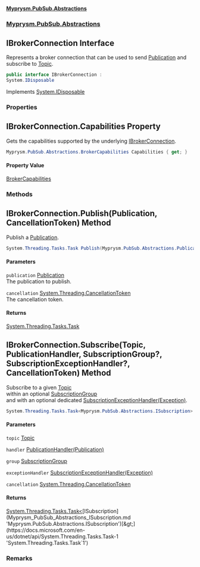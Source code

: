#### [Myprysm.PubSub.Abstractions](index.md 'index')
### [Myprysm.PubSub.Abstractions](index.md#Myprysm_PubSub_Abstractions 'Myprysm.PubSub.Abstractions')
## IBrokerConnection Interface
Represents a broker connection that can be used to send [Publication](Myprysm_PubSub_Abstractions_Publication.md 'Myprysm.PubSub.Abstractions.Publication') and subscribe to [Topic](Myprysm_PubSub_Abstractions_Topic.md 'Myprysm.PubSub.Abstractions.Topic').  
```csharp
public interface IBrokerConnection :
System.IDisposable
```

Implements [System.IDisposable](https://docs.microsoft.com/en-us/dotnet/api/System.IDisposable 'System.IDisposable')  
### Properties
<a name='Myprysm_PubSub_Abstractions_IBrokerConnection_Capabilities'></a>
## IBrokerConnection.Capabilities Property
Gets the capabilities supported by the underlying [IBrokerConnection](Myprysm_PubSub_Abstractions_IBrokerConnection.md 'Myprysm.PubSub.Abstractions.IBrokerConnection').  
```csharp
Myprysm.PubSub.Abstractions.BrokerCapabilities Capabilities { get; }
```
#### Property Value
[BrokerCapabilities](Myprysm_PubSub_Abstractions_BrokerCapabilities.md 'Myprysm.PubSub.Abstractions.BrokerCapabilities')
  
### Methods
<a name='Myprysm_PubSub_Abstractions_IBrokerConnection_Publish(Myprysm_PubSub_Abstractions_Publication_System_Threading_CancellationToken)'></a>
## IBrokerConnection.Publish(Publication, CancellationToken) Method
Publish a [Publication](Myprysm_PubSub_Abstractions_Publication.md 'Myprysm.PubSub.Abstractions.Publication').  
```csharp
System.Threading.Tasks.Task Publish(Myprysm.PubSub.Abstractions.Publication publication, System.Threading.CancellationToken cancellation=default(System.Threading.CancellationToken));
```
#### Parameters
<a name='Myprysm_PubSub_Abstractions_IBrokerConnection_Publish(Myprysm_PubSub_Abstractions_Publication_System_Threading_CancellationToken)_publication'></a>
`publication` [Publication](Myprysm_PubSub_Abstractions_Publication.md 'Myprysm.PubSub.Abstractions.Publication')  
The publication to publish.
  
<a name='Myprysm_PubSub_Abstractions_IBrokerConnection_Publish(Myprysm_PubSub_Abstractions_Publication_System_Threading_CancellationToken)_cancellation'></a>
`cancellation` [System.Threading.CancellationToken](https://docs.microsoft.com/en-us/dotnet/api/System.Threading.CancellationToken 'System.Threading.CancellationToken')  
The cancellation token.
  
#### Returns
[System.Threading.Tasks.Task](https://docs.microsoft.com/en-us/dotnet/api/System.Threading.Tasks.Task 'System.Threading.Tasks.Task')  
  
<a name='Myprysm_PubSub_Abstractions_IBrokerConnection_Subscribe(Myprysm_PubSub_Abstractions_Topic_Myprysm_PubSub_Abstractions_PublicationHandler_Myprysm_PubSub_Abstractions_SubscriptionGroup__Myprysm_PubSub_Abstractions_SubscriptionExceptionHandler__System_Threading_CancellationToken)'></a>
## IBrokerConnection.Subscribe(Topic, PublicationHandler, SubscriptionGroup?, SubscriptionExceptionHandler?, CancellationToken) Method
Subscribe to a given [Topic](Myprysm_PubSub_Abstractions_Topic.md 'Myprysm.PubSub.Abstractions.Topic')  
within an optional [SubscriptionGroup](Myprysm_PubSub_Abstractions_SubscriptionGroup.md 'Myprysm.PubSub.Abstractions.SubscriptionGroup')  
and with an optional dedicated [SubscriptionExceptionHandler(Exception)](Myprysm_PubSub_Abstractions_SubscriptionExceptionHandler(System_Exception).md 'Myprysm.PubSub.Abstractions.SubscriptionExceptionHandler(System.Exception)').  
```csharp
System.Threading.Tasks.Task<Myprysm.PubSub.Abstractions.ISubscription> Subscribe(Myprysm.PubSub.Abstractions.Topic topic, Myprysm.PubSub.Abstractions.PublicationHandler handler, Myprysm.PubSub.Abstractions.SubscriptionGroup? group=null, Myprysm.PubSub.Abstractions.SubscriptionExceptionHandler? exceptionHandler=null, System.Threading.CancellationToken cancellation=default(System.Threading.CancellationToken));
```
#### Parameters
<a name='Myprysm_PubSub_Abstractions_IBrokerConnection_Subscribe(Myprysm_PubSub_Abstractions_Topic_Myprysm_PubSub_Abstractions_PublicationHandler_Myprysm_PubSub_Abstractions_SubscriptionGroup__Myprysm_PubSub_Abstractions_SubscriptionExceptionHandler__System_Threading_CancellationToken)_topic'></a>
`topic` [Topic](Myprysm_PubSub_Abstractions_Topic.md 'Myprysm.PubSub.Abstractions.Topic')  
  
<a name='Myprysm_PubSub_Abstractions_IBrokerConnection_Subscribe(Myprysm_PubSub_Abstractions_Topic_Myprysm_PubSub_Abstractions_PublicationHandler_Myprysm_PubSub_Abstractions_SubscriptionGroup__Myprysm_PubSub_Abstractions_SubscriptionExceptionHandler__System_Threading_CancellationToken)_handler'></a>
`handler` [PublicationHandler(Publication)](Myprysm_PubSub_Abstractions_PublicationHandler(Myprysm_PubSub_Abstractions_Publication).md 'Myprysm.PubSub.Abstractions.PublicationHandler(Myprysm.PubSub.Abstractions.Publication)')  
  
<a name='Myprysm_PubSub_Abstractions_IBrokerConnection_Subscribe(Myprysm_PubSub_Abstractions_Topic_Myprysm_PubSub_Abstractions_PublicationHandler_Myprysm_PubSub_Abstractions_SubscriptionGroup__Myprysm_PubSub_Abstractions_SubscriptionExceptionHandler__System_Threading_CancellationToken)_group'></a>
`group` [SubscriptionGroup](Myprysm_PubSub_Abstractions_SubscriptionGroup.md 'Myprysm.PubSub.Abstractions.SubscriptionGroup')  
  
<a name='Myprysm_PubSub_Abstractions_IBrokerConnection_Subscribe(Myprysm_PubSub_Abstractions_Topic_Myprysm_PubSub_Abstractions_PublicationHandler_Myprysm_PubSub_Abstractions_SubscriptionGroup__Myprysm_PubSub_Abstractions_SubscriptionExceptionHandler__System_Threading_CancellationToken)_exceptionHandler'></a>
`exceptionHandler` [SubscriptionExceptionHandler(Exception)](Myprysm_PubSub_Abstractions_SubscriptionExceptionHandler(System_Exception).md 'Myprysm.PubSub.Abstractions.SubscriptionExceptionHandler(System.Exception)')  
  
<a name='Myprysm_PubSub_Abstractions_IBrokerConnection_Subscribe(Myprysm_PubSub_Abstractions_Topic_Myprysm_PubSub_Abstractions_PublicationHandler_Myprysm_PubSub_Abstractions_SubscriptionGroup__Myprysm_PubSub_Abstractions_SubscriptionExceptionHandler__System_Threading_CancellationToken)_cancellation'></a>
`cancellation` [System.Threading.CancellationToken](https://docs.microsoft.com/en-us/dotnet/api/System.Threading.CancellationToken 'System.Threading.CancellationToken')  
  
#### Returns
[System.Threading.Tasks.Task&lt;](https://docs.microsoft.com/en-us/dotnet/api/System.Threading.Tasks.Task-1 'System.Threading.Tasks.Task`1')[ISubscription](Myprysm_PubSub_Abstractions_ISubscription.md 'Myprysm.PubSub.Abstractions.ISubscription')[&gt;](https://docs.microsoft.com/en-us/dotnet/api/System.Threading.Tasks.Task-1 'System.Threading.Tasks.Task`1')  
### Remarks
  
